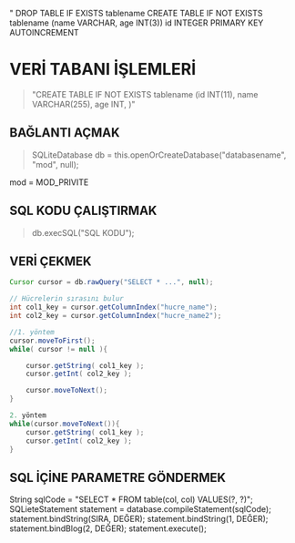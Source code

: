 "
DROP TABLE IF EXISTS tablename
CREATE TABLE IF NOT EXISTS tablename (name VARCHAR, age INT(3))
id INTEGER PRIMARY KEY AUTOINCREMENT




# VERİ TABANI İŞLEMLERİ
> "CREATE TABLE IF NOT EXISTS tablename (id INT(11), name VARCHAR(255), age INT,  )"

## BAĞLANTI AÇMAK
> SQLiteDatabase db = this.openOrCreateDatabase("databasename", "mod", null);

mod = MOD_PRIVITE

## SQL KODU ÇALIŞTIRMAK
> db.execSQL("SQL KODU");

## VERİ ÇEKMEK
```java
Cursor cursor = db.rawQuery("SELECT * ...", null);

// Hücrelerin sırasını bulur
int col1_key = cursor.getColumnIndex("hucre_name");
int col2_key = cursor.getColumnIndex("hucre_name2");

//1. yöntem
cursor.moveToFirst();
while( cursor != null ){

	cursor.getString( col1_key );
	cursor.getInt( col2_key );

	cursor.moveToNext();
}

2. yöntem
while(cursor.moveToNext()){
	cursor.getString( col1_key );
	cursor.getInt( col2_key );
}

```

## SQL İÇİNE PARAMETRE GÖNDERMEK
String sqlCode = "SELECT * FROM table(col, col) VALUES(?, ?)";
SQLieteStatement statement = database.compileStatement(sqlCode);
statement.bindString(SIRA, DEĞER);
statement.bindString(1, DEĞER);
statement.bindBlog(2, DEĞER);
statement.execute();
